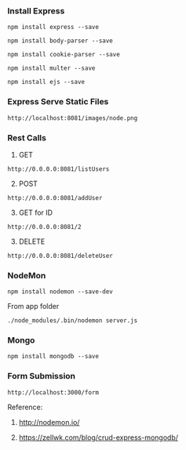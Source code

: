### Install Express

```
npm install express --save

npm install body-parser --save

npm install cookie-parser --save

npm install multer --save

npm install ejs --save

```

### Express Serve Static Files

```
http://localhost:8081/images/node.png
```

### Rest Calls

1. GET

```
http://0.0.0.0:8081/listUsers
```

2. POST

```
http://0.0.0.0:8081/addUser
```

3. GET for ID

```
http://0.0.0.0:8081/2
```

3. DELETE

```
http://0.0.0.0:8081/deleteUser
```

### NodeMon

```
npm install nodemon --save-dev
```

From app folder

```
./node_modules/.bin/nodemon server.js
```

### Mongo

```
npm install mongodb --save

```

### Form Submission

```
http://localhost:3000/form
```

Reference:

1. http://nodemon.io/

2. https://zellwk.com/blog/crud-express-mongodb/
